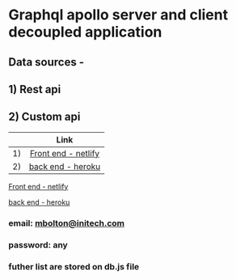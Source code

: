 # Graphql apollo server and client decoupled application 
## Data sources - 
## 1) Rest api
## 2) Custom api

|         | Link           |
| ------------- |:-------------:| 
| 1)      | [Front end - netlify](https://apollo-client-app.netlify.app/) |
| 2)      | [back end - heroku](https://apollo-server-api-graphql.herokuapp.com/)    |  


[Front end - netlify](https://apollo-client-app.netlify.app/)


[back end - heroku](https://apollo-server-api-graphql.herokuapp.com/)



### email: mbolton@initech.com
### password: any

### futher list are stored on db.js  file 
